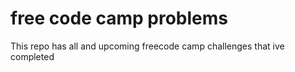 # free code camp problems
This repo has all and upcoming freecode camp challenges that ive completed
